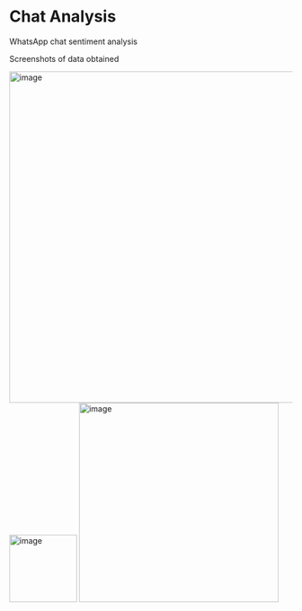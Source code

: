# Chat Analysis
WhatsApp chat sentiment analysis

Screenshots of data obtained

<img width="590" alt="image" src="https://github.com/P-Asmita/WhatsApp_ChatAnalysis/assets/113193048/66e0ce64-c05d-470c-8f3f-bd3c3f6d63c2">
<img width="120" alt="image" src="https://github.com/P-Asmita/WhatsApp_ChatAnalysis/assets/113193048/6165423d-e12c-4332-8e78-92816b69d14d">
<img width="355" alt="image" src="https://github.com/P-Asmita/WhatsApp_ChatAnalysis/assets/113193048/41e4f27a-edb9-43fe-b753-83ab28485a2c">

